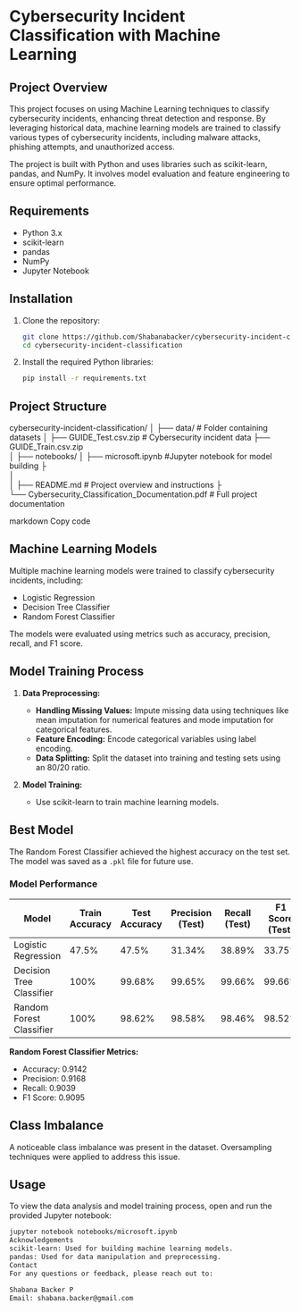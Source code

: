 # Cybersecurity Incident Classification with Machine Learning

## Project Overview

This project focuses on using Machine Learning techniques to classify cybersecurity incidents, enhancing threat detection and response. By leveraging historical data, machine learning models are trained to classify various types of cybersecurity incidents, including malware attacks, phishing attempts, and unauthorized access.

The project is built with Python and uses libraries such as scikit-learn, pandas, and NumPy. It involves model evaluation and feature engineering to ensure optimal performance.

## Requirements

- Python 3.x
- scikit-learn
- pandas
- NumPy
- Jupyter Notebook

## Installation

1. Clone the repository:

    ```bash
    git clone https://github.com/Shabanabacker/cybersecurity-incident-classification.git
    cd cybersecurity-incident-classification
    ```

2. Install the required Python libraries:

    ```bash
    pip install -r requirements.txt
    ```

## Project Structure

cybersecurity-incident-classification/
│
├── data/                        # Folder containing datasets
│   ├── GUIDE_Test.csv.zip       # Cybersecurity incident data
    ├── GUIDE_Train.csv.zip                                     
│
├── notebooks/
│   ├── microsoft.ipynb          #Jupyter notebook for model building
├                               
│                     
│
├── README.md                    # Project overview and instructions
├                     
└── Cybersecurity_Classification_Documentation.pdf # Full project documentation


markdown
Copy code

## Machine Learning Models

Multiple machine learning models were trained to classify cybersecurity incidents, including:

- Logistic Regression
- Decision Tree Classifier
- Random Forest Classifier

The models were evaluated using metrics such as accuracy, precision, recall, and F1 score.

## Model Training Process

1. **Data Preprocessing:**
    - **Handling Missing Values:** Impute missing data using techniques like mean imputation for numerical features and mode imputation for categorical features.
    - **Feature Encoding:** Encode categorical variables using label encoding.
    - **Data Splitting:** Split the dataset into training and testing sets using an 80/20 ratio.

2. **Model Training:**
    - Use scikit-learn to train machine learning models.

## Best Model

The Random Forest Classifier achieved the highest accuracy on the test set. The model was saved as a `.pkl` file for future use.

### Model Performance

| Model                      | Train Accuracy | Test Accuracy | Precision (Test) | Recall (Test) | F1 Score (Test) |
|----------------------------|----------------|---------------|------------------|---------------|-----------------|
| Logistic Regression        | 47.5%          | 47.5%         | 31.34%           | 38.89%        | 33.75%          |
| Decision Tree Classifier   | 100%           | 99.68%        | 99.65%           | 99.66%        | 99.66%          |
| Random Forest Classifier   | 100%           | 98.62%        | 98.58%           | 98.46%        | 98.52%          |

**Random Forest Classifier Metrics:**
- Accuracy: 0.9142
- Precision: 0.9168
- Recall: 0.9039
- F1 Score: 0.9095

## Class Imbalance

A noticeable class imbalance was present in the dataset. Oversampling techniques were applied to address this issue.

## Usage

To view the data analysis and model training process, open and run the provided Jupyter notebook:

```bash
jupyter notebook notebooks/microsoft.ipynb
Acknowledgements
scikit-learn: Used for building machine learning models.
pandas: Used for data manipulation and preprocessing.
Contact
For any questions or feedback, please reach out to:

Shabana Backer P
Email: shabana.backer@gmail.com
